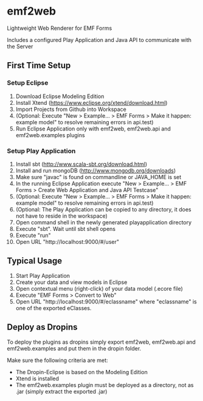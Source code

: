 emf2web
=======

Lightweight Web Renderer for EMF Forms

Includes a configured Play Application and Java API to communicate with the Server


First Time Setup
----------------

### Setup Eclipse

1. Download Eclipse Modeling Edition
2. Install Xtend (https://www.eclipse.org/xtend/download.html)
3. Import Projects from Github into Workspace
4. (Optional: Execute "New > Example... > EMF Forms > Make it happen: example model" to resolve remaining errors in api.test)
5. Run Eclipse Application only with emf2web, emf2web.api and emf2web.examples plugins

### Setup Play Application

1. Install sbt (http://www.scala-sbt.org/download.html)
2. Install and run mongoDB (http://www.mongodb.org/downloads)
3. Make sure "javac" is found on commandline or JAVA_HOME is set
3. In the running Eclipse Application execute "New > Example... > EMF Forms > Create Web Application and Java API Testcase"
4. (Optional: Execute "New > Example... > EMF Forms > Make it happen: example model" to resolve remaining errors in api.test)
5. (Optional: The Play Application can be copied to any directory, it does not have to reside in the workspace)
6. Open command shell in the newly generated playapplication directory
7. Execute "sbt". Wait until sbt shell opens
8. Execute "run"
9. Open URL "http://localhost:9000/#/user"


Typical Usage
-------------

1. Start Play Application
2. Create your data and view models in Eclipse
3. Open contextual menu (right-click) of your data model (.ecore file)
4. Execute "EMF Forms > Convert to Web"
5. Open URL "http://localhost:9000/#/eclassname" where "eclassname" is one of the exported eClasses. 

Deploy as Dropins
-----------------

To deploy the plugins as dropins simply export emf2web, emf2web.api and emf2web.examples and put them in the dropin folder.

Make sure the following criteria are met:

* The Dropin-Eclipse is based on the Modeling Edition
* Xtend is installed
* The emf2web.examples plugin must be deployed as a directory, not as .jar (simply extract the exported .jar)

